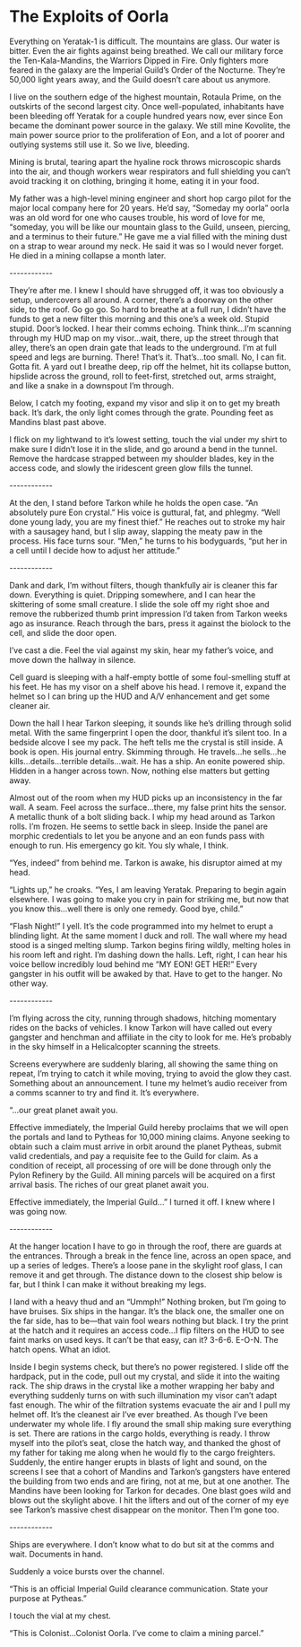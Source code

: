 # The Exploits of Oorla

Everything on Yeratak-1 is difficult. The mountains are glass. Our water is bitter. Even the air fights against being breathed. We call our military force the Ten-Kala-Mandins, the Warriors Dipped in Fire. Only fighters more feared in the galaxy are the Imperial Guild’s Order of the Nocturne. They’re 50,000 light years away, and the Guild doesn’t care about us anymore.&#x20;

I live on the southern edge of the highest mountain, Rotaula Prime, on the outskirts of the second largest city. Once well-populated, inhabitants have been bleeding off Yeratak for a couple hundred years now, ever since Eon became the dominant power source in the galaxy. We still mine Kovolite, the main power source prior to the proliferation of Eon, and a lot of poorer and outlying systems still use it. So we live, bleeding.&#x20;

Mining is brutal, tearing apart the hyaline rock throws microscopic shards into the air, and though workers wear respirators and full shielding you can’t avoid tracking it on clothing, bringing it home, eating it in your food.&#x20;

My father was a high-level mining engineer and short hop cargo pilot for the major local company here for 20 years. He’d say, “Someday my oorla” oorla was an old word for one who causes trouble, his word of love for me, “someday, you will be like our mountain glass to the Guild, unseen, piercing, and a terminus to their future.” He gave me a vial filled with the mining dust on a strap to wear around my neck. He said it was so I would never forget. He died in a mining collapse a month later.&#x20;

\------------

They’re after me. I knew I should have shrugged off, it was too obviously a setup, undercovers all around. A corner, there’s a doorway on the other side, to the roof. Go go go. So hard to breathe at a full run, I didn’t have the funds to get a new filter this morning and this one’s a week old. Stupid stupid. Door’s locked. I hear their comms echoing. Think think...I’m scanning through my HUD map on my visor...wait, there, up the street through that alley, there’s an open drain gate that leads to the underground. I’m at full speed and legs are burning. There! That’s it. That’s...too small. No, I can fit. Gotta fit. A yard out I breathe deep, rip off the helmet, hit its collapse button, hipslide across the ground, roll to feet-first, stretched out, arms straight, and like a snake in a downspout I’m through.&#x20;

Below, I catch my footing, expand my visor and slip it on to get my breath back. It’s dark, the only light comes through the grate. Pounding feet as Mandins blast past above.&#x20;

I flick on my lightwand to it’s lowest setting, touch the vial under my shirt to make sure I didn’t lose it in the slide, and go around a bend in the tunnel. Remove the hardcase strapped between my shoulder blades, key in the access code, and slowly the iridescent green glow fills the tunnel.

\------------

At the den, I stand before Tarkon while he holds the open case. “An absolutely pure Eon crystal.” His voice is guttural, fat, and phlegmy. “Well done young lady, you are my finest thief.” He reaches out to stroke my hair with a sausagey hand, but I slip away, slapping the meaty paw in the process. His face turns sour. “Men,” he turns to his bodyguards, “put her in a cell until I decide how to adjust her attitude.”&#x20;

\------------

Dank and dark, I’m without filters, though thankfully air is cleaner this far down. Everything is quiet. Dripping somewhere, and I can hear the skittering of some small creature. I slide the sole off my right shoe and remove the rubberized thumb print impression I’d taken from Tarkon weeks ago as insurance. Reach through the bars, press it against the biolock to the cell, and slide the door open.

I’ve cast a die. Feel the vial against my skin, hear my father’s voice, and move down the hallway in silence.&#x20;

Cell guard is sleeping with a half-empty bottle of some foul-smelling stuff at his feet. He has my visor on a shelf above his head. I remove it, expand the helmet so I can bring up the HUD and A/V enhancement and get some cleaner air.&#x20;

Down the hall I hear Tarkon sleeping, it sounds like he’s drilling through solid metal. With the same fingerprint I open the door, thankful it’s silent too. In a bedside alcove I see my pack. The heft tells me the crystal is still inside. A book is open. His journal entry. Skimming through. He travels...he sells...he kills...details...terrible details...wait. He has a ship. An eonite powered ship. Hidden in a hanger across town. Now, nothing else matters but getting away.&#x20;

Almost out of the room when my HUD picks up an inconsistency in the far wall. A seam. Feel across the surface...there, my false print hits the sensor. A metallic thunk of a bolt sliding back. I whip my head around as Tarkon rolls. I’m frozen. He seems to settle back in sleep. Inside the panel are morphic credentials to let you be anyone and an eon funds pass with enough to run. His emergency go kit. You sly whale, I think.&#x20;

“Yes, indeed” from behind me. Tarkon is awake, his disruptor aimed at my head.&#x20;

“Lights up,” he croaks. “Yes, I am leaving Yeratak. Preparing to begin again elsewhere. I was going to make you cry in pain for striking me, but now that you know this...well there is only one remedy. Good bye, child.”&#x20;

“Flash Night!” I yell. It’s the code programmed into my helmet to erupt a blinding light. At the same moment I duck and roll. The wall where my head stood is a singed melting slump. Tarkon begins firing wildly, melting holes in his room left and right. I’m dashing down the halls. Left, right, I can hear his voice bellow incredibly loud behind me “MY EON! GET HER!” Every gangster in his outfit will be awaked by that. Have to get to the hanger. No other way.

\------------

I’m flying across the city, running through shadows, hitching momentary rides on the backs of vehicles. I know Tarkon will have called out every gangster and henchman and affiliate in the city to look for me. He’s probably in the sky himself in a Helicalcopter scanning the streets.&#x20;

Screens everywhere are suddenly blaring, all showing the same thing on repeat, I’m trying to catch it while moving, trying to avoid the glow they cast. Something about an announcement. I tune my helmet’s audio receiver from a comms scanner to try and find it. It’s everywhere.&#x20;

“...our great planet await you.&#x20;

Effective immediately, the Imperial Guild hereby proclaims that we will open the portals and land to Pytheas for 10,000 mining claims. Anyone seeking to obtain such a claim must arrive in orbit around the planet Pytheas, submit valid credentials, and pay a requisite fee to the Guild for claim. As a condition of receipt, all processing of ore will be done through only the Pylon Refinery by the Guild. All mining parcels will be acquired on a first arrival basis. The riches of our great planet await you.&#x20;

Effective immediately, the Imperial Guild...” I turned it off. I knew where I was going now.&#x20;

\------------

At the hanger location I have to go in through the roof, there are guards at the entrances. Through a break in the fence line, across an open space, and up a series of ledges. There’s a loose pane in the skylight roof glass, I can remove it and get through. The distance down to the closest ship below is far, but I think I can make it without breaking my legs.&#x20;

I land with a heavy thud and an “Ummph!” Nothing broken, but I’m going to have bruises. Six ships in the hangar. It’s the black one, the smaller one on the far side, has to be—that vain fool wears nothing but black. I try the print at the hatch and it requires an access code...I flip filters on the HUD to see faint marks on used keys. It can’t be that easy, can it? 3-6-6. E-O-N. The hatch opens. What an idiot.&#x20;

Inside I begin systems check, but there’s no power registered. I slide off the hardpack, put in the code, pull out my crystal, and slide it into the waiting rack. The ship draws in the crystal like a mother wrapping her baby and everything suddenly turns on with such illumination my visor can’t adapt fast enough. The whir of the filtration systems evacuate the air and I pull my helmet off. It’s the cleanest air I’ve ever breathed. As though I’ve been underwater my whole life. I fly around the small ship making sure everything is set. There are rations in the cargo holds, everything is ready. I throw myself into the pilot’s seat, close the hatch way, and thanked the ghost of my father for taking me along when he would fly to the cargo freighters. Suddenly, the entire hanger erupts in blasts of light and sound, on the screens I see that a cohort of Mandins and Tarkon’s gangsters have entered the building from two ends and are firing, not at me, but at one another. The Mandins have been looking for Tarkon for decades. One blast goes wild and blows out the skylight above. I hit the lifters and out of the corner of my eye see Tarkon’s massive chest disappear on the monitor. Then I’m gone too.&#x20;

\------------

Ships are everywhere. I don’t know what to do but sit at the comms and wait. Documents in hand.&#x20;

Suddenly a voice bursts over the channel.&#x20;

“This is an official Imperial Guild clearance communication. State your purpose at Pytheas.”&#x20;

I touch the vial at my chest.&#x20;

“This is Colonist...Colonist Oorla. I’ve come to claim a mining parcel.”

